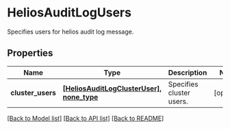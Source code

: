 # HeliosAuditLogUsers

Specifies users for helios audit log message.

## Properties
Name | Type | Description | Notes
------------ | ------------- | ------------- | -------------
**cluster_users** | [**[HeliosAuditLogClusterUser], none_type**](HeliosAuditLogClusterUser.md) | Specifies cluster users. | [optional] 

[[Back to Model list]](../README.md#documentation-for-models) [[Back to API list]](../README.md#documentation-for-api-endpoints) [[Back to README]](../README.md)


